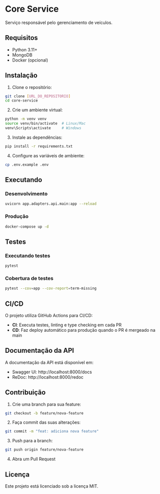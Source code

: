 # Core Service

Serviço responsável pelo gerenciamento de veículos.

## Requisitos

- Python 3.11+
- MongoDB
- Docker (opcional)

## Instalação

1. Clone o repositório:
```bash
git clone [URL_DO_REPOSITORIO]
cd core-service
```

2. Crie um ambiente virtual:
```bash
python -m venv venv
source venv/bin/activate  # Linux/Mac
venv\Scripts\activate     # Windows
```

3. Instale as dependências:
```bash
pip install -r requirements.txt
```

4. Configure as variáveis de ambiente:
```bash
cp .env.example .env
```

## Executando

### Desenvolvimento
```bash
uvicorn app.adapters.api.main:app --reload
```

### Produção
```bash
docker-compose up -d
```

## Testes

### Executando testes
```bash
pytest
```

### Cobertura de testes
```bash
pytest --cov=app --cov-report=term-missing
```

## CI/CD

O projeto utiliza GitHub Actions para CI/CD:

- **CI**: Executa testes, linting e type checking em cada PR
- **CD**: Faz deploy automático para produção quando o PR é mergeado na main

## Documentação da API

A documentação da API está disponível em:
- Swagger UI: http://localhost:8000/docs
- ReDoc: http://localhost:8000/redoc

## Contribuição

1. Crie uma branch para sua feature:
```bash
git checkout -b feature/nova-feature
```

2. Faça commit das suas alterações:
```bash
git commit -m "feat: adiciona nova feature"
```

3. Push para a branch:
```bash
git push origin feature/nova-feature
```

4. Abra um Pull Request

## Licença

Este projeto está licenciado sob a licença MIT. 